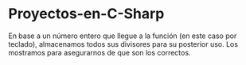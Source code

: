 # Proyectos-en-C-Sharp

En base a un número entero que llegue a la función (en este caso por teclado), almacenamos todos sus divisores para su posterior uso. Los mostramos para asegurarnos de que son los correctos.
